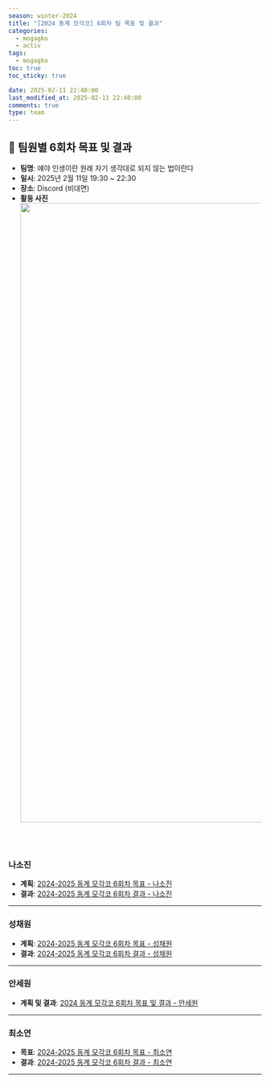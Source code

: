 ```yaml
---
season: winter-2024
title: "[2024 동계 모각코] 6회차 팀 목표 및 결과"
categories:
  - mogagko
  - activ
tags:
  - mogagko
toc: true
toc_sticky: true

date: 2025-02-11 22:40:00
last_modified_at: 2025-02-11 22:40:00
comments: true
type: team
---
```

## 📍 팀원별 6회차 목표 및 결과
- **팀명**: 얘야 인생이란 원래 자기 생각대로 되지 않는 법이란다
- **일시**: 2025년 2월 11일 19:30 ~ 22:30
- **장소**: Discord (비대면)
- **활동 사진**
  <div style="text-align: center;">
  <img width="1232" alt="Image" src="https://github.com/user-attachments/assets/197b2c3e-92a3-4595-b8fb-cf07cc12fbb9" />
  </div>

<br><br>

### **나소진**
- **계획**: [2024-2025 동계 모각코 6회차 목표 - 나소진](https://me0w2en.tistory.com/entry/2024-%EB%8F%99%EA%B3%84-%EB%AA%A8%EA%B0%81%EC%BD%94-2025-02-11%ED%99%94)
- **결과**: [2024-2025 동계 모각코 6회차 결과 - 나소진](https://me0w2en.tistory.com/entry/2024-%EB%8F%99%EA%B3%84-%EB%AA%A8%EA%B0%81%EC%BD%94-2025-02-11%ED%99%94-%EA%B2%B0%EA%B3%BC)

---

### **성채원**
- **계획**: [2024-2025 동계 모각코 6회차 목표 - 성채원](https://velog.io/@julia2003a/2025-%EB%8F%99%EA%B3%84-%EB%AA%A8%EA%B0%81%EC%BD%94-6%EC%A3%BC%EC%B0%A8-%EB%AA%A9%ED%91%9C)
- **결과**: [2024-2025 동계 모각코 6회차 결과 - 성채원](https://velog.io/@julia2003a/2025-%EB%8F%99%EA%B3%84-%EB%AA%A8%EA%B0%81%EC%BD%94-6%EC%A3%BC%EC%B0%A8-%EA%B2%B0%EA%B3%BC)

---

### **안세원**
- **계획 및 결과**: [2024 동계 모각코 6회차 목표 및 결과 - 안세원](https://code-semicolon.tistory.com/54)

---

### **최소연**
- **목표**: [2024-2025 동계 모각코 6회차 목표 - 최소연](https://clr4takeoff.github.io/mogagko/activ/2425-%EB%8F%99%EA%B3%84-%EB%AA%A8%EA%B0%81%EC%BD%94-6%ED%9A%8C%EC%B0%A8-%EB%AA%A9%ED%91%9C/)
- **결과**: [2024-2025 동계 모각코 6회차 결과 - 최소연](https://clr4takeoff.github.io/conference/HCI-KOREA-2025-%EA%B4%80%EC%8B%AC-%EC%97%B0%EA%B5%AC-%EC%84%A0%EC%A0%95/)

---
<br><br>
